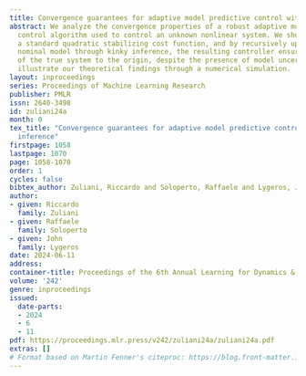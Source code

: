 ```yaml
---
title: Convergence guarantees for adaptive model predictive control with kinky inference
abstract: We analyze the convergence properties of a robust adaptive model predictive
  control algorithm used to control an unknown nonlinear system. We show that by employing
  a standard quadratic stabilizing cost function, and by recursively updating the
  nominal model through kinky inference, the resulting controller ensures convergence
  of the true system to the origin, despite the presence of model uncertainty. We
  illustrate our theoretical findings through a numerical simulation.
layout: inproceedings
series: Proceedings of Machine Learning Research
publisher: PMLR
issn: 2640-3498
id: zuliani24a
month: 0
tex_title: "Convergence guarantees for adaptive model predictive control with kinky
  inference"
firstpage: 1058
lastpage: 1070
page: 1058-1070
order: 1
cycles: false
bibtex_author: Zuliani, Riccardo and Soloperto, Raffaele and Lygeros, John
author:
- given: Riccardo
  family: Zuliani
- given: Raffaele
  family: Soloperto
- given: John
  family: Lygeros
date: 2024-06-11
address:
container-title: Proceedings of the 6th Annual Learning for Dynamics & Control Conference
volume: '242'
genre: inproceedings
issued:
  date-parts:
  - 2024
  - 6
  - 11
pdf: https://proceedings.mlr.press/v242/zuliani24a/zuliani24a.pdf
extras: []
# Format based on Martin Fenner's citeproc: https://blog.front-matter.io/posts/citeproc-yaml-for-bibliographies/
---
```

